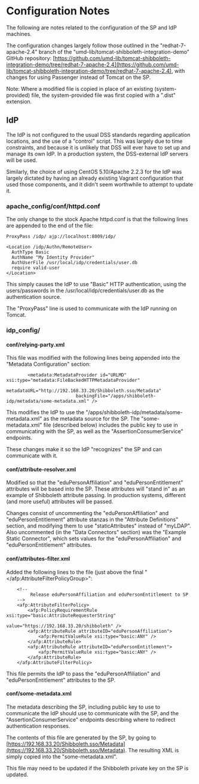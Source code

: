 # Configuration Notes

The following are notes related to the configuration of the SP and IdP machines.

The configuration changes largely follow those outlined in the "redhat-7-apache-2.4" branch of the "umd-lib/tomcat-shibboleth-integration-demo" GitHub repository: [https://github.com/umd-lib/tomcat-shibboleth-integration-demo/tree/redhat-7-apache-2.4](https://github.com/umd-lib/tomcat-shibboleth-integration-demo/tree/redhat-7-apache-2.4), with changes for using Passenger instead of Tomcat on the SP.

Note: Where a modified file is copied in place of an existing (system-provided) file, the system-provided file was first copied with a ".dist" extension.

## IdP

The IdP is not configured to the usual DSS standards regarding application locations, and the use of a "control" script. This was largely due to time constraints, and because it is unlikely that DSS will ever have to set up and manage its own IdP. In a production system, the DSS-external IdP servers will be used.

Similarly, the choice of using CentOS 5.10/Apache 2.2.3 for the IdP was largely dictated by having an already existing Vagrant configuration that used those components, and it didn't seem worthwhile to attempt to update it.

### apache_config/conf/httpd.conf

The only change to the stock Apache httpd.conf is that the following lines are appended to the end of the file:

```
ProxyPass /idp/ ajp://localhost:8009/idp/

<Location /idp/Authn/RemoteUser>
  AuthType Basic
  AuthName "My Identity Provider"
  AuthUserFile /usr/local/idp/credentials/user.db
  require valid-user
</Location>
```

This simply causes the IdP to use "Basic" HTTP authentication, using the users/passwords in the /usr/local/idp/credentials/user.db as the authentication source.

The "ProxyPass" line is used to communicate with the IdP running on Tomcat.

### idp_config/

#### conf/relying-party.xml

This file was modified with the following lines being appended into the "Metadata Configuration" section:

```
        <metadata:MetadataProvider id="URLMD" xsi:type="metadata:FileBackedHTTPMetadataProvider"
                          metadataURL="http://192.168.33.20/Shibboleth.sso/Metadata"
                          backingFile="/apps/shibboleth-idp/metadata/some-metadata.xml" />
```

This modifies the IdP to use the "/apps/shibboleth-idp/metadata/some-metadata.xml" as the metadata source for the SP. The "some-metadata.xml" file (described below) includes the public key to use in communicating with the SP, as well as the "AssertionConsumerService" endpoints.

These changes make it so the IdP "recognizes" the SP and can communicate with it.

#### conf/attribute-resolver.xml

Modified so that the "eduPersonAffiliation" and "eduPersonEntitlement" attributes will be based into the SP. These attributes will "stand in" as an example of Shibboleth attribute passing. In production systems, different (and more useful) attributes will be passed.

Changes consist of uncommenting the "eduPersonAffiliation" and "eduPersonEntitlement" attribute stanzas in the "Attribute Definitions" section, and modifying them to use "staticAttributes" instead of "myLDAP". Also uncommented (in the "Data Connectors" section) was the "Example Static Connector", which sets values for the "eduPersonAffiliation" and "eduPersonEntitlement" attributes.

#### conf/attributes-filter.xml

Added the following lines to the file (just above the final "</afp:AttributeFilterPolicyGroup>":

```
    <!--
         Release eduPersonAffiliation and eduPersonEntitlement to SP
    -->
    <afp:AttributeFilterPolicy>
        <afp:PolicyRequirementRule xsi:type="basic:AttributeRequesterString" 
                                   value="https://192.168.33.20/shibboleth" />
        <afp:AttributeRule attributeID="eduPersonAffiliation">
            <afp:PermitValueRule xsi:type="basic:ANY" />
        </afp:AttributeRule>
        <afp:AttributeRule attributeID="eduPersonEntitlement">
            <afp:PermitValueRule xsi:type="basic:ANY" />
        </afp:AttributeRule>
    </afp:AttributeFilterPolicy>
```
This file permits the IdP to pass the "eduPersonAffiliation" and "eduPersonEntitlement" attributes to the SP.

#### conf/some-metadata.xml

The metadata describing the SP, including public key to use to communicate the IdP should use to communicate with the SP, and the "AssertionConsumerService" endpoints describing where to redirect authentication responses.

The contents of this file are generated by the SP, by going to [https://192.168.33.20/Shibboleth.sso/Metadata](https://192.168.33.20/Shibboleth.sso/Metadata). The resulting XML is simply copied into the "some-metadata.xml".

This file may need to be updated if the Shibboleth private key on the SP is updated.